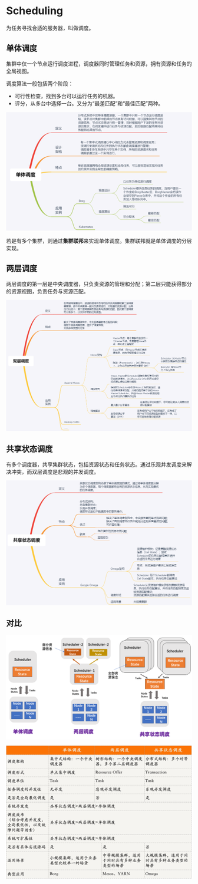 # Scheduling

为任务寻找合适的服务器，叫做调度。

## 单体调度

集群中仅一个节点运行调度进程，调度器同时管理任务和资源，拥有资源和任务的全局视图。

调度算法一般包括两个阶段：

* 可行性检查，找到多台可以运行任务的机器。
* 评分，从多台中选择一台。又分为“最差匹配”和“最佳匹配”两种。

![](../../.gitbook/assets/image%20%28279%29.png)

若是有多个集群，则通过**集群联邦**来实现单体调度。集群联邦就是单体调度的分层实现。

## 两层调度

两层调度的第一层是中央调度器，只负责资源的管理和分配；第二层只能获得部分的资源视图，负责任务与资源匹配。

![](../../.gitbook/assets/image%20%28280%29.png)

## 共享状态调度

有多个调度器，共享集群状态，包括资源状态和任务状态。通过乐观并发调度来解决冲突，而双层调度是悲观的并发调度。

![](../../.gitbook/assets/image%20%28277%29.png)

## 对比

![](../../.gitbook/assets/image%20%28281%29.png)

![](../../.gitbook/assets/image%20%28276%29.png)

